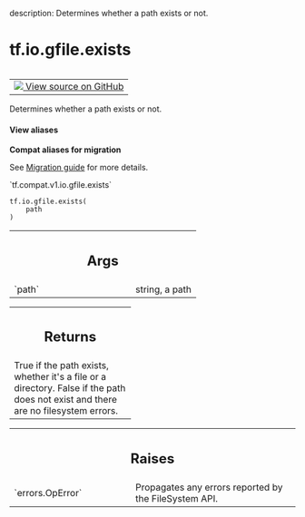 description: Determines whether a path exists or not.

<div itemscope itemtype="http://developers.google.com/ReferenceObject">
<meta itemprop="name" content="tf.io.gfile.exists" />
<meta itemprop="path" content="Stable" />
</div>

# tf.io.gfile.exists

<!-- Insert buttons and diff -->

<table class="tfo-notebook-buttons tfo-api nocontent" align="left">
<td>
  <a target="_blank" href="https://github.com/tensorflow/tensorflow/blob/r2.3/tensorflow/python/lib/io/file_io.py#L252-L270">
    <img src="https://www.tensorflow.org/images/GitHub-Mark-32px.png" />
    View source on GitHub
  </a>
</td>
</table>



Determines whether a path exists or not.

<section class="expandable">
  <h4 class="showalways">View aliases</h4>
  <p>
<b>Compat aliases for migration</b>
<p>See
<a href="https://www.tensorflow.org/guide/migrate">Migration guide</a> for
more details.</p>
<p>`tf.compat.v1.io.gfile.exists`</p>
</p>
</section>

<pre class="devsite-click-to-copy prettyprint lang-py tfo-signature-link">
<code>tf.io.gfile.exists(
    path
)
</code></pre>



<!-- Placeholder for "Used in" -->


<!-- Tabular view -->
 <table class="responsive fixed orange">
<colgroup><col width="214px"><col></colgroup>
<tr><th colspan="2"><h2 class="add-link">Args</h2></th></tr>

<tr>
<td>
`path`
</td>
<td>
string, a path
</td>
</tr>
</table>



<!-- Tabular view -->
 <table class="responsive fixed orange">
<colgroup><col width="214px"><col></colgroup>
<tr><th colspan="2"><h2 class="add-link">Returns</h2></th></tr>
<tr class="alt">
<td colspan="2">
True if the path exists, whether it's a file or a directory.
False if the path does not exist and there are no filesystem errors.
</td>
</tr>

</table>



<!-- Tabular view -->
 <table class="responsive fixed orange">
<colgroup><col width="214px"><col></colgroup>
<tr><th colspan="2"><h2 class="add-link">Raises</h2></th></tr>

<tr>
<td>
`errors.OpError`
</td>
<td>
Propagates any errors reported by the FileSystem API.
</td>
</tr>
</table>

